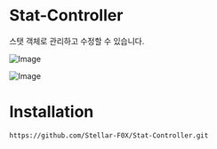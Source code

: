 # Stat-Controller

스탯 객체로 관리하고 수정할 수 있습니다.  

![Image](https://github.com/user-attachments/assets/39f22c7d-f5a3-4947-9b33-b03f21781b11)

![Image](https://github.com/user-attachments/assets/513cac35-9637-4d43-8bc0-e0b2b3d1f08c)

# Installation

```http
https://github.com/Stellar-F0X/Stat-Controller.git
```